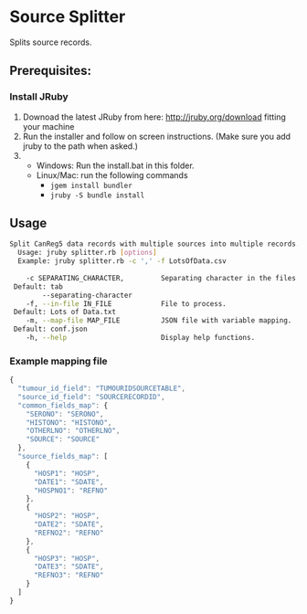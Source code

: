 # Source Splitter

Splits source records.

## Prerequisites:

### Install JRuby
1) Downoad the latest JRuby from here: http://jruby.org/download fitting your machine
2) Run the installer and follow on screen instructions. (Make sure you add jruby to the path when asked.)
3) - Windows: Run the install.bat in this folder.
   - Linux/Mac: run the following commands
     - ```jgem install bundler```
     - ```jruby -S bundle install```

## Usage

```bash
Split CanReg5 data records with multiple sources into multiple records.
  Usage: jruby splitter.rb [options]
  Example: jruby splitter.rb -c ',' -f LotsOfData.csv
  
    -c SEPARATING_CHARACTER,         Separating character in the files.
 Default: tab
        --separating-character
    -f, --in-file IN_FILE            File to process.
 Default: Lots of Data.txt
    -m, --map-file MAP_FILE          JSON file with variable mapping.
 Default: conf.json
    -h, --help                       Display help functions.

```

### Example mapping file

```js
{
  "tumour_id_field": "TUMOURIDSOURCETABLE",
  "source_id_field": "SOURCERECORDID",
  "common_fields_map": {
    "SERONO": "SERONO",
    "HISTONO": "HISTONO",
    "OTHERLNO": "OTHERLNO",
    "SOURCE": "SOURCE"
  },
  "source_fields_map": [
    {
      "HOSP1": "HOSP",
      "DATE1": "SDATE",
      "HOSPNO1": "REFNO"
    },
    {
      "HOSP2": "HOSP",
      "DATE2": "SDATE",
      "REFNO2": "REFNO"
    },
    {
      "HOSP3": "HOSP",
      "DATE3": "SDATE",
      "REFNO3": "REFNO"
    }
  ]
}
```
